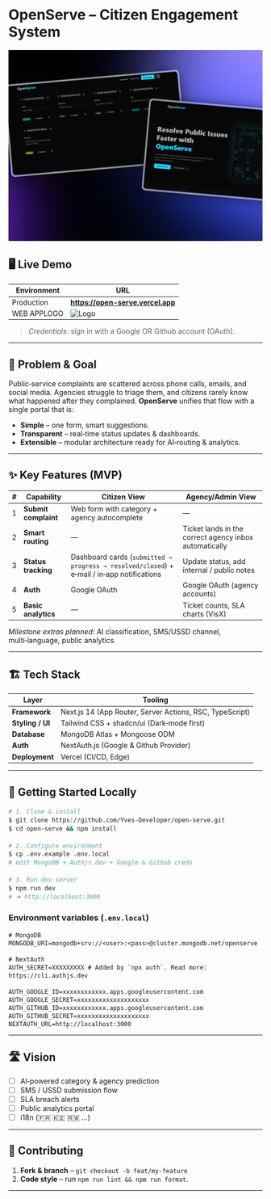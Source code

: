 # OpenServe – Citizen Engagement System

![OpenServe](./public/mockup-preview.png)

## 🖥️ Live Demo

| Environment | URL                               |
| ----------- | --------------------------------- |
| Production  | **https://open-serve.vercel.app** |
| WEB APPLOGO | ![Logo](./app/favicon.ico)        |

> _Credentials_: sign in with a Google OR Github account (OAuth).

---

## 📡 Problem & Goal

Public‐service complaints are scattered across phone calls, emails, and social media. Agencies struggle to triage them, and citizens rarely know what happened after they complained. **OpenServe** unifies that flow with a single portal that is:

- **Simple** – one form, smart suggestions.
- **Transparent** – real‑time status updates & dashboards.
- **Extensible** – modular architecture ready for AI‑routing & analytics.

---

## ✨ Key Features (MVP)

| #   | Capability           | Citizen View                                                                               | Agency/Admin View                                      |
| --- | -------------------- | ------------------------------------------------------------------------------------------ | ------------------------------------------------------ |
| 1   | **Submit complaint** | Web form with category + agency autocomplete                                               | —                                                      |
| 2   | **Smart routing**    | —                                                                                          | Ticket lands in the correct agency inbox automatically |
| 3   | **Status tracking**  | Dashboard cards (`submitted → progress → resolved/closed`) + e‑mail / in‑app notifications | Update status, add internal / public notes             |
| 4   | **Auth**             | Google OAuth                                                                               | Google OAuth (agency accounts)                         |
| 5   | **Basic analytics**  | —                                                                                          | Ticket counts, SLA charts (VisX)                       |

_Milestone extras planned_: AI classification, SMS/USSD channel, multi‑language, public analytics.

---

## 🏗 Tech Stack

| Layer            | Tooling                                                  |
| ---------------- | -------------------------------------------------------- |
| **Framework**    | Next.js 14 (App Router, Server Actions, RSC, TypeScript) |
| **Styling / UI** | Tailwind CSS + shadcn/ui (Dark‑mode first)               |
| **Database**     | MongoDB Atlas + Mongoose ODM                             |
| **Auth**         | NextAuth.js (Google & Github Provider)                   |
| **Deployment**   | Vercel (CI/CD, Edge)                                     |

---

## 🚀 Getting Started Locally

```bash
# 1. Clone & install
$ git clone https://github.com/Yves-Developer/open-serve.git
$ cd open-serve && npm install

# 2. Configure environment
$ cp .env.example .env.local
# edit MongoDB + Authjs.dev + Google & Github creds

# 3. Run dev server
$ npm run dev
# ➜ http://localhost:3000
```

### Environment variables (`.env.local`)

```env
# MongoDB
MONGODB_URI=mongodb+srv://<user>:<pass>@cluster.mongodb.net/openserve

# NextAuth
AUTH_SECRET=XXXXXXXXX # Added by `npx auth`. Read more: https://cli.authjs.dev

AUTH_GOOGLE_ID=xxxxxxxxxxxx.apps.googleusercontent.com
AUTH_GOOGLE_SECRET=xxxxxxxxxxxxxxxxxxxx
AUTH_GITHUB_ID=xxxxxxxxxxxx.apps.googleusercontent.com
AUTH_GITHUB_SECRET=xxxxxxxxxxxxxxxxxxxx
NEXTAUTH_URL=http://localhost:3000
```

---

## 🛣 Vision

- [ ] AI‑powered category & agency prediction
- [ ] SMS / USSD submission flow
- [ ] SLA breach alerts
- [ ] Public analytics portal
- [ ] i18n (🇫🇷 🇰🇪 🇷🇼 …)

---

## 🤝 Contributing

1. **Fork & branch** – `git checkout -b feat/my‑feature`
2. **Code style** – run `npm run lint && npm run format`.

---
